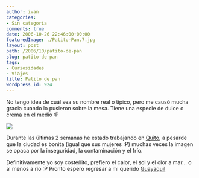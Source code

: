 ```yaml
---
author: ivan
categories:
- Sin categoría
comments: true
date: 2006-10-26 22:46:00+00:00
featuredImage: ./Patito-Pan.7.jpg
layout: post
path: /2006/10/patito-de-pan
slug: patito-de-pan
tags:
- Curiosidades
- Viajes
title: Patito de pan
wordpress_id: 924
---
```


No tengo idea de cuál sea su nombre real o típico, pero me causó mucha gracia cuando lo pusieron sobre la mesa. Tiene una especie de dulce o crema en el medio :P

[![](https://photos1.blogger.com/blogger/5311/455/320/Patito%20Pan.7.jpg)](http://photos1.blogger.com/blogger/5311/455/1600/Patito%20Pan.7.jpg)

Durante las últimas 2 semanas he estado trabajando en [Quito](https://es.wikipedia.org/wiki/Quito), a pesarde que la ciudad es bonita (igual que sus mujeres :P) muchas veces la imagen se opaca por la inseguridad, la contaminación y el frío.

Definitivamente yo soy costeñito, prefiero el calor, el sol y el olor a mar... o al menos a río :P
Pronto espero regresar a mi querido [Guayaquil](https://es.wikipedia.org/wiki/Guayaquil)
